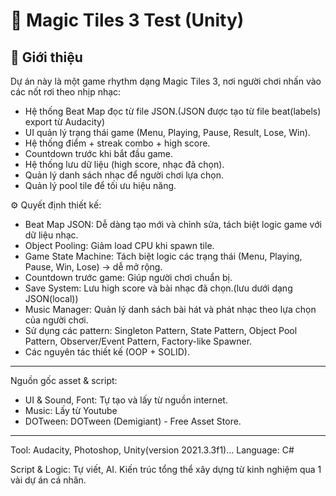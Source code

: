 # 🎵 Magic Tiles 3 Test (Unity)

## 📌 Giới thiệu
Dự án này là một game rhythm dạng Magic Tiles 3, nơi người chơi nhấn vào các nốt rơi theo nhịp nhạc:
- Hệ thống Beat Map đọc từ file JSON.(JSON được tạo từ file beat(labels) export từ Audacity)
- UI quản lý trạng thái game (Menu, Playing, Pause, Result, Lose, Win).
- Hệ thống điểm + streak combo + high score.
- Countdown trước khi bắt đầu game.
- Hệ thống lưu dữ liệu (high score, nhạc đã chọn).
- Quản lý danh sách nhạc để người chơi lựa chọn.
- Quản lý pool tile để tối ưu hiệu năng.

⚙ Quyết định thiết kế:
- Beat Map JSON: Dễ dàng tạo mới và chỉnh sửa, tách biệt logic game với dữ liệu nhạc.
- Object Pooling: Giảm load CPU khi spawn tile.
- Game State Machine: Tách biệt logic các trạng thái (Menu, Playing, Pause, Win, Lose) → dễ mở rộng.
- Countdown trước game: Giúp người chơi chuẩn bị.
- Save System: Lưu high score và bài nhạc đã chọn.(lưu dưới dạng JSON(local))
- Music Manager: Quản lý danh sách bài hát và phát nhạc theo lựa chọn của người chơi.
- Sử dụng các pattern: Singleton Pattern, State Pattern, Object Pool Pattern, Observer/Event Pattern, Factory-like Spawner.
- Các nguyên tác thiết kế (OOP + SOLID).
---
Nguồn gốc asset & script:
- UI & Sound, Font: Tự tạo và lấy từ nguồn internet.
- Music: Lấy từ Youtube
- DOTween: DOTween (Demigiant) - Free Asset Store.

---
Tool: Audacity, Photoshop, Unity(version 2021.3.3f1)...
Language: C#

Script & Logic: Tự viết, AI. Kiến trúc tổng thể xây dựng từ kinh nghiệm qua 1 vài dự án cá nhân.
